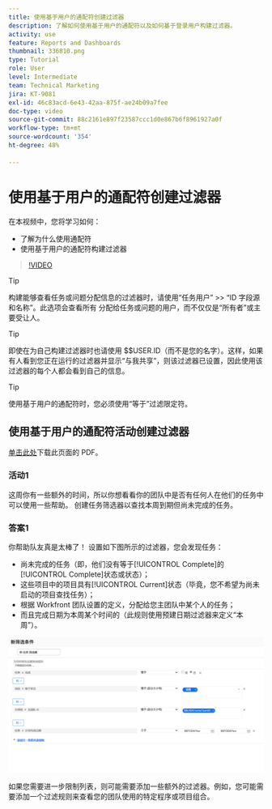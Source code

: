 ```yaml
---
title: 使用基于用户的通配符创建过滤器
description: 了解如何使用基于用户的通配符以及如何基于登录用户构建过滤器。
activity: use
feature: Reports and Dashboards
thumbnail: 336810.png
type: Tutorial
role: User
level: Intermediate
team: Technical Marketing
jira: KT-9081
exl-id: 46c83acd-6e43-42aa-875f-ae24b09a7fee
doc-type: video
source-git-commit: 88c2161e897f23587ccc1d0e867b6f8961927a0f
workflow-type: tm+mt
source-wordcount: '354'
ht-degree: 48%

---
```


# 使用基于用户的通配符创建过滤器

在本视频中，您将学习如何：

* 了解为什么使用通配符
* 使用基于用户的通配符构建过滤器

>[!VIDEO](https://video.tv.adobe.com/v/336810/?quality=12&learn=on)

>[!TIP]
>
>构建能够查看任务或问题分配信息的过滤器时，请使用“任务用户” >> “ID 字段源和名称”。此选项会查看所有   分配给任务或问题的用户，而不仅仅是“所有者”或主要受让人。

>[!TIP]
>
>即使在为自己构建过滤器时也请使用 $$USER.ID（而不是您的名字）。这样，如果有人看到您正在运行的过滤器并显示“与我共享”，则该过滤器已设置，因此使用该过滤器的每个人都会看到自己的信息。

>[!TIP]
>
>使用基于用户的通配符时，您必须使用“等于”过滤限定符。


## 使用基于用户的通配符活动创建过滤器

[单击此处](/help/assets/create-filters-with-user-based-wildcards-activities.pdf)下载此页面的 PDF。

### 活动1

这周你有一些额外的时间，所以你想看看你的团队中是否有任何人在他们的任务中可以使用一些帮助。 创建任务筛选器以查找本周到期但尚未完成的任务。

### 答案1

你帮助队友真是太棒了！ 设置如下图所示的过滤器，您会发现任务：

* 尚未完成的任务（即，他们没有等于[!UICONTROL Complete]的[!UICONTROL Complete]状态或状态）；
* 这些项目中的项目具有[!UICONTROL Current]状态（毕竟，您不希望为尚未启动的项目查找任务）；
* 根据 Workfront 团队设置的定义，分配给您主团队中某个人的任务；
* 而且完成日期为本周某个时间的（此规则使用预建日期过滤器来定义“本周”）。

![使用基于用户的通配符创建任务过滤器的屏幕图像](assets/user-wildcard-exercise-answer.png)

如果您需要进一步限制列表，则可能需要添加一些额外的过滤器。例如，您可能需要添加一个过滤规则来查看您的团队使用的特定程序或项目组合。
